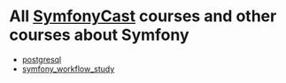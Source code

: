 # All [SymfonyCast](https://symfonycasts.com/) courses and other courses about Symfony

- [postgresql](postgresql/README.md)
- [symfony_workflow_study](symfony_workflow_study/README.md)
